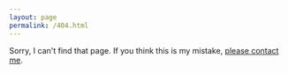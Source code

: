 ```yaml
---
layout: page
permalink: /404.html
---
```



Sorry, I can't find that page. If you think this is my mistake, <a href="{{ site.baseurl }}/pages/contact.html">please contact me</a>.
